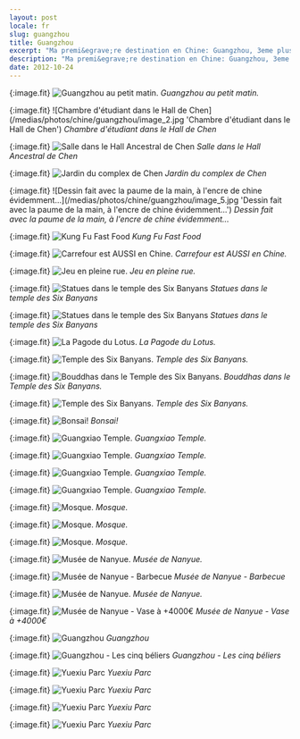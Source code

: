 ```yaml
---
layout: post
locale: fr
slug: guangzhou
title: Guangzhou
excerpt: "Ma premi&egrave;re destination en Chine: Guangzhou, 3eme plus grande ville de Chine..."
description: "Ma premi&egrave;re destination en Chine: Guangzhou, 3eme plus grande ville de Chine..."
date: 2012-10-24
---
```


{:image.fit}
![Guangzhou au petit matin.](/medias/photos/chine/guangzhou/image_1.jpg 'Guangzhou au petit matin.')
_Guangzhou au petit matin._

{:image.fit}
![Chambre d'&eacute;tudiant dans le Hall de Chen](/medias/photos/chine/guangzhou/image_2.jpg 'Chambre d'&eacute;tudiant dans le Hall de Chen')
_Chambre d'&eacute;tudiant dans le Hall de Chen_

{:image.fit}
![Salle dans le Hall Ancestral de Chen](/medias/photos/chine/guangzhou/image_3.jpg 'Salle dans le Hall Ancestral de Chen')
_Salle dans le Hall Ancestral de Chen_

{:image.fit}
![Jardin du complex de Chen](/medias/photos/chine/guangzhou/image_4.jpg 'Jardin du complex de Chen')
_Jardin du complex de Chen_

{:image.fit}
![Dessin fait avec la paume de la main, &agrave; l'encre de chine &eacute;videmment...](/medias/photos/chine/guangzhou/image_5.jpg 'Dessin fait avec la paume de la main, &agrave; l'encre de chine &eacute;videmment...')
_Dessin fait avec la paume de la main, &agrave; l'encre de chine &eacute;videmment..._

{:image.fit}
![Kung Fu Fast Food](/medias/photos/chine/guangzhou/image_6.jpg 'Kung Fu Fast Food')
_Kung Fu Fast Food_

{:image.fit}
![Carrefour est AUSSI en Chine.](/medias/photos/chine/guangzhou/image_7.jpg 'Carrefour est AUSSI en Chine.')
_Carrefour est AUSSI en Chine._

{:image.fit}
![Jeu en pleine rue.](/medias/photos/chine/guangzhou/image_8.jpg 'Jeu en pleine rue.')
_Jeu en pleine rue._

{:image.fit}
![Statues dans le temple des Six Banyans](/medias/photos/chine/guangzhou/image_9.jpg 'Statues dans le temple des Six Banyans')
_Statues dans le temple des Six Banyans_

{:image.fit}
![Statues dans le temple des Six Banyans](/medias/photos/chine/guangzhou/image_10.jpg 'Statues dans le temple des Six Banyans')
_Statues dans le temple des Six Banyans_

{:image.fit}
![La Pagode du Lotus.](/medias/photos/chine/guangzhou/image_11.jpg 'La Pagode du Lotus.')
_La Pagode du Lotus._

{:image.fit}
![Temple des Six Banyans.](/medias/photos/chine/guangzhou/image_12.jpg 'Temple des Six Banyans.')
_Temple des Six Banyans._

{:image.fit}
![Bouddhas dans le Temple des Six Banyans.](/medias/photos/chine/guangzhou/image_13.jpg 'Bouddhas dans le Temple des Six Banyans.')
_Bouddhas dans le Temple des Six Banyans._

{:image.fit}
![Temple des Six Banyans.](/medias/photos/chine/guangzhou/image_14.jpg 'Temple des Six Banyans.')
_Temple des Six Banyans._

{:image.fit}
![Bonsai!](/medias/photos/chine/guangzhou/image_15.jpg 'Bonsai!')
_Bonsai!_

{:image.fit}
![Guangxiao Temple.](/medias/photos/chine/guangzhou/image_16.jpg 'Guangxiao Temple.')
_Guangxiao Temple._

{:image.fit}
![Guangxiao Temple.](/medias/photos/chine/guangzhou/image_17.jpg 'Guangxiao Temple.')
_Guangxiao Temple._

{:image.fit}
![Guangxiao Temple.](/medias/photos/chine/guangzhou/image_18.jpg 'Guangxiao Temple.')
_Guangxiao Temple._

{:image.fit}
![Guangxiao Temple.](/medias/photos/chine/guangzhou/image_19.jpg 'Guangxiao Temple.')
_Guangxiao Temple._

{:image.fit}
![Mosque.](/medias/photos/chine/guangzhou/image_20.jpg 'Mosque.')
_Mosque._

{:image.fit}
![Mosque.](/medias/photos/chine/guangzhou/image_21.jpg 'Mosque.')
_Mosque._

{:image.fit}
![Mosque.](/medias/photos/chine/guangzhou/image_22.jpg 'Mosque.')
_Mosque._

{:image.fit}
![Mus&eacute;e de Nanyue.](/medias/photos/chine/guangzhou/image_23.jpg 'Mus&eacute;e de Nanyue.')
_Mus&eacute;e de Nanyue._

{:image.fit}
![Mus&eacute;e de Nanyue - Barbecue](/medias/photos/chine/guangzhou/image_24.jpg 'Mus&eacute;e de Nanyue - Barbecue')
_Mus&eacute;e de Nanyue - Barbecue_

{:image.fit}
![Mus&eacute;e de Nanyue.](/medias/photos/chine/guangzhou/image_25.jpg 'Mus&eacute;e de Nanyue.')
_Mus&eacute;e de Nanyue._

{:image.fit}
![Mus&eacute;e de Nanyue - Vase &agrave; +4000&euro;](/medias/photos/chine/guangzhou/image_26.jpg 'Mus&eacute;e de Nanyue - Vase &agrave; +4000&euro;')
_Mus&eacute;e de Nanyue - Vase &agrave; +4000&euro;_

{:image.fit}
![Guangzhou](/medias/photos/chine/guangzhou/image_27.jpg 'Guangzhou')
_Guangzhou_

{:image.fit}
![Guangzhou - Les cinq b&eacute;liers](/medias/photos/chine/guangzhou/image_28.jpg 'Guangzhou - Les cinq b&eacute;liers')
_Guangzhou - Les cinq b&eacute;liers_

{:image.fit}
![Yuexiu Parc](/medias/photos/chine/guangzhou/image_29.jpg 'Yuexiu Parc')
_Yuexiu Parc_

{:image.fit}
![Yuexiu Parc](/medias/photos/chine/guangzhou/image_30.jpg 'Yuexiu Parc')
_Yuexiu Parc_

{:image.fit}
![Yuexiu Parc](/medias/photos/chine/guangzhou/image_31.jpg 'Yuexiu Parc')
_Yuexiu Parc_

{:image.fit}
![Yuexiu Parc](/medias/photos/chine/guangzhou/image_32.jpg 'Yuexiu Parc')
_Yuexiu Parc_
